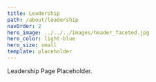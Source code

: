 ```yaml
---
title: Leadership
path: /about/leadership
navOrder: 2
hero_image: ../../../images/header_faceted.jpg
hero_color: light-blue
hero_size: small
template: placeholder
---
```

Leadership Page Placeholder.